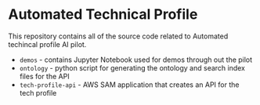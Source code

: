 # Automated Technical Profile

This repository contains all of the source code related to Automated techincal profile AI pilot.

- `demos` - contains Jupyter Notebook used for demos through out the pilot
- `ontology` - python script for generating the ontology and search index files for the API
- `tech-profile-api` - AWS SAM application that creates an API for the tech profile
